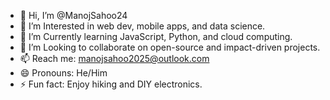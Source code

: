 - 👋 Hi, I’m @ManojSahoo24
- 👀 I’m Interested in web dev, mobile apps, and data science. 
- 🌱 I’m Currently learning JavaScript, Python, and cloud computing. 
- 💞️ I’m Looking to collaborate on open-source and impact-driven projects.
- 📫 Reach me: manojsahoo2025@outlook.com  
- 😄 Pronouns: He/Him 
- ⚡ Fun fact: Enjoy hiking and DIY electronics.

<!---
ManojSahoo24/ManojSahoo24 is a ✨ special ✨ repository because its `README.md` (this file) appears on your GitHub profile.
You can click the Preview link to take a look at your changes.
--->
